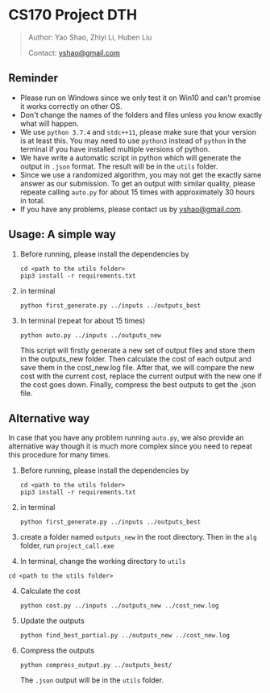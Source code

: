 # CS170 Project DTH

> Author: Yao Shao, Zhiyi Li, Huben Liu
>
> Contact:  yshao@gmail.com

## Reminder

- Please run on Windows since we only test it on Win10 and can't promise it works correctly on other OS.
- Don't change the names of the folders and files unless you know exactly what will happen.
- We use `python 3.7.4` and `stdc++11`, please make sure that your version is at least this. You may need to use `python3` instead of `python` in the terminal if you have installed multiple versions of python.
- We have write a automatic script in python which will generate the output in `.json` format. The result will be in the `utils`  folder. 
- Since we use a randomized algorithm, you may not get the exactly same answer as our submission. To get an output with similar quality, please repeate calling `auto.py` for about 15 times with approximately 30 hours in total.
- If you have any problems, please contact us by  yshao@gmail.com.

## Usage: A simple way

1. Before running, please install the dependencies by

   ```
   cd <path to the utils folder>
   pip3 install -r requirements.txt 
   ```

2. in terminal

   ```
   python first_generate.py ../inputs ../outputs_best
   ```

3. In terminal (repeat for about 15 times)

   ```
   python auto.py ../inputs ../outputs_new
   ```

   This script will firstly generate a new set of output files and store them in the outputs_new folder.  Then calculate the cost of each output and save them in the cost_new.log file. After that, we will compare the new cost with the current cost, replace the current output with the new one if the cost goes down. Finally, compress the best outputs to get the .json file.

## Alternative way

In case that you have any problem running `auto.py`, we also provide an alternative way though it is much more complex since you need to repeat this procedure for many times.

1. Before running, please install the dependencies by

   ```
   cd <path to the utils folder>
   pip3 install -r requirements.txt
   ```
2. in terminal

   ```
   python first_generate.py ../inputs ../outputs_best
   ```
2. create a folder named `outputs_new` in the root directory. Then in the `alg` folder, run `project_call.exe`

3. In terminal, change the working directory to `utils` 

  ```shell
  cd <path to the utils folder>
  ```
  
4. Calculate the cost

   ```
   python cost.py ../inputs ../outputs_new ../cost_new.log
   ```

5. Update the outputs

   ```
   python find_best_partial.py ../outputs_new ../cost_new.log
   ```

6. Compress the outputs

   ```
   python compress_output.py ../outputs_best/
   ```

   The `.json`  output will be in the `utils` folder.